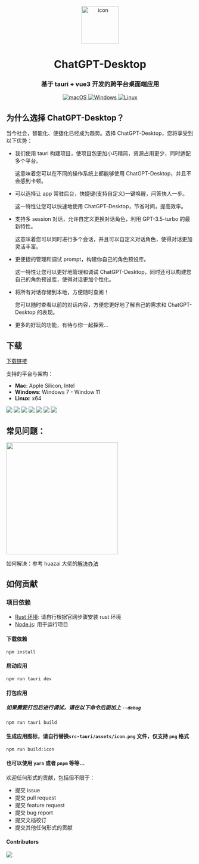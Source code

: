 <div align=center>
  <a href='https://github.com/bilibili-ayang/ChatGPT-Desktop'>
    <img height=100 src='./src-tauri/assets/icon.png' alt='icon' />
  </a>

  <h1>ChatGPT-Desktop</h1>

  <h3>基于 tauri + vue3 开发的跨平台桌面端应用</h3>

  <div>
    <a href="https://github.com/Bin-Huang/chatbox/releases" target="_blank">
      <img alt="macOS" src="https://img.shields.io/badge/-macOS-black?style=flat-square&logo=apple&logoColor=white" />
    </a>
    <a href="https://github.com/Bin-Huang/chatbox/releases" target="_blank">
      <img alt="Windows" src="https://img.shields.io/badge/-Windows-blue?style=flat-square&logo=windows&logoColor=white" />
    </a>
    <a href="https://github.com/Bin-Huang/chatbox/releases" target="_blank">
      <img alt="Linux" src="https://img.shields.io/badge/-Linux-yellow?style=flat-square&logo=linux&logoColor=white" />
    </a>
  </div>
</div>

## 为什么选择 ChatGPT-Desktop？

当今社会，智能化、便捷化已经成为趋势。选择 ChatGPT-Desktop，您将享受到以下优势：

- 我们使用 tauri 构建项目，使项目包更加小巧精简，资源占用更少，同时适配多个平台。

  这意味着您可以在不同的操作系统上都能够使用 ChatGPT-Desktop，并且不会感到卡顿。

- 可以选择让 app 常驻后台，快捷键(支持自定义)一键唤醒，问答快人一步。

  这一特性让您可以快速地使用 ChatGPT-Desktop，节省时间，提高效率。

- 支持多 session 对话，允许自定义更换对话角色，利用 GPT-3.5-turbo 的最新特性。

  这意味着您可以同时进行多个会话，并且可以自定义对话角色，使得对话更加灵活丰富。

- 更便捷的管理和调试 prompt，构建你自己的角色预设库。

  这一特性让您可以更好地管理和调试 ChatGPT-Desktop，同时还可以构建您自己的角色预设库，使得对话更加个性化。

- 将所有对话存储到本地，方便随时查阅！

  您可以随时查看以前的对话内容，方便您更好地了解自己的需求和 ChatGPT-Desktop 的表现。

- 更多的好玩的功能，有待与你一起探索...

## 下载

[下载链接](https://github.com/bilibili-ayang/ChatGPT-Desktop/releases)

支持的平台与架构：

- **Mac**: Apple Silicon, Intel
- **Windows**: Windows 7 - Window 11
- **Linux**: x64

<img src='./images/home.png' />
<img src='./images/settings.png' />
<img src='./images/role-1.png' />
<img src='./images/role-2.png' />
<img src='./images/session-1.png' />
<img src='./images/session-2.png' />
<img src='./images/history.png' />

## 常见问题：

<img width='300' src='./images/problem-1.png' />

如何解决：参考 huazai 大佬的[解决办法](https://zhuanlan.zhihu.com/p/135948430)

## 如何贡献

### 项目依赖

- [Rust 环境](https://tauri.app/v1/guides/getting-started/prerequisites/): 请自行根据官网步骤安装 rust 环境
- [Node.js](https://nodejs.org/en/): 用于运行项目

#### 下载依赖

```shell
npm install
```

#### 启动应用

```shell
npm run tauri dev
```

#### 打包应用

##### 如果需要打包后进行调试，请在以下命令后面加上 `--debug`

```shell
npm run tauri build
```

#### 生成应用图标，请自行替换`src-tauri/assets/icon.png` 文件，仅支持 `png` 格式

```shell
npm run build:icon
```

#### 也可以使用 `yarn` 或者 `pnpm` 等等...

欢迎任何形式的贡献，包括但不限于：

- 提交 issue
- 提交 pull request
- 提交 feature request
- 提交 bug report
- 提交文档校订
- 提交其他任何形式的贡献

#### Contributors

<a href="https://github.com/bilibili-ayang/ChatGPT-Desktop/graphs/contributors">
  <img src="https://contrib.rocks/image?repo=bilibili-ayang/ChatGPT-Desktop" />
</a>
